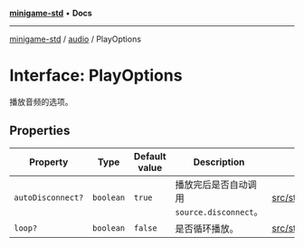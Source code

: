 [**minigame-std**](../../../README.md) • **Docs**

***

[minigame-std](../../../README.md) / [audio](../README.md) / PlayOptions

# Interface: PlayOptions

播放音频的选项。

## Properties

| Property | Type | Default value | Description | Defined in |
| ------ | ------ | ------ | ------ | ------ |
| `autoDisconnect?` | `boolean` | `true` | 播放完后是否自动调用 `source.disconnect`。 | [src/std/audio/audio\_defines.ts:15](https://github.com/JiangJie/minigame-std/blob/d842b492eda479274cfeb38a06f4c4255b5493bc/src/std/audio/audio_defines.ts#L15) |
| `loop?` | `boolean` | `false` | 是否循环播放。 | [src/std/audio/audio\_defines.ts:9](https://github.com/JiangJie/minigame-std/blob/d842b492eda479274cfeb38a06f4c4255b5493bc/src/std/audio/audio_defines.ts#L9) |
